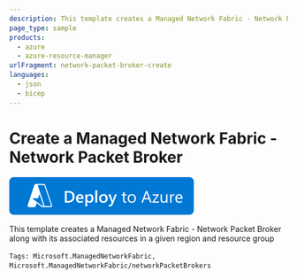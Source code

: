 ```yaml
---
description: This template creates a Managed Network Fabric - Network Packet Broker along with its associated resources in a given region and resource group
page_type: sample
products:
  - azure
  - azure-resource-manager
urlFragment: network-packet-broker-create
languages:
  - json
  - bicep
---
```


# Create a Managed Network Fabric - Network Packet Broker

[![Deploy To Azure](https://raw.githubusercontent.com/Azure/azure-quickstart-templates/master/1-CONTRIBUTION-GUIDE/images/deploytoazure.svg?sanitize=true)](https://portal.azure.com/#create/Microsoft.Template/uri/https%3A%2F%2Fraw.githubusercontent.com%2FAzure%2Fazure-quickstart-templates%2Fmaster%2Fquickstarts%2Fmicrosoft.managednetworkfabric%2Fnetwork-packet-broker-create%2Fmain.bicep)

This template creates a Managed Network Fabric - Network Packet Broker along with its associated resources in a given region and resource group

`Tags: Microsoft.ManagedNetworkFabric, Microsoft.ManagedNetworkFabric/networkPacketBrokers`
